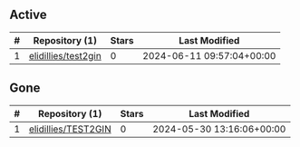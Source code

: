## Active
| # | Repository (1) | Stars | Last Modified |
| --- | --- | --- | --- |
| 1 | [elidillies/test2gin](https://gin.g-node.org/elidillies/test2gin) | 0 | 2024-06-11 09:57:04+00:00 |

## Gone
| # | Repository (1) | Stars | Last Modified |
| --- | --- | --- | --- |
| 1 | [elidillies/TEST2GIN](https://gin.g-node.org/elidillies/TEST2GIN) | 0 | 2024-05-30 13:16:06+00:00 |
